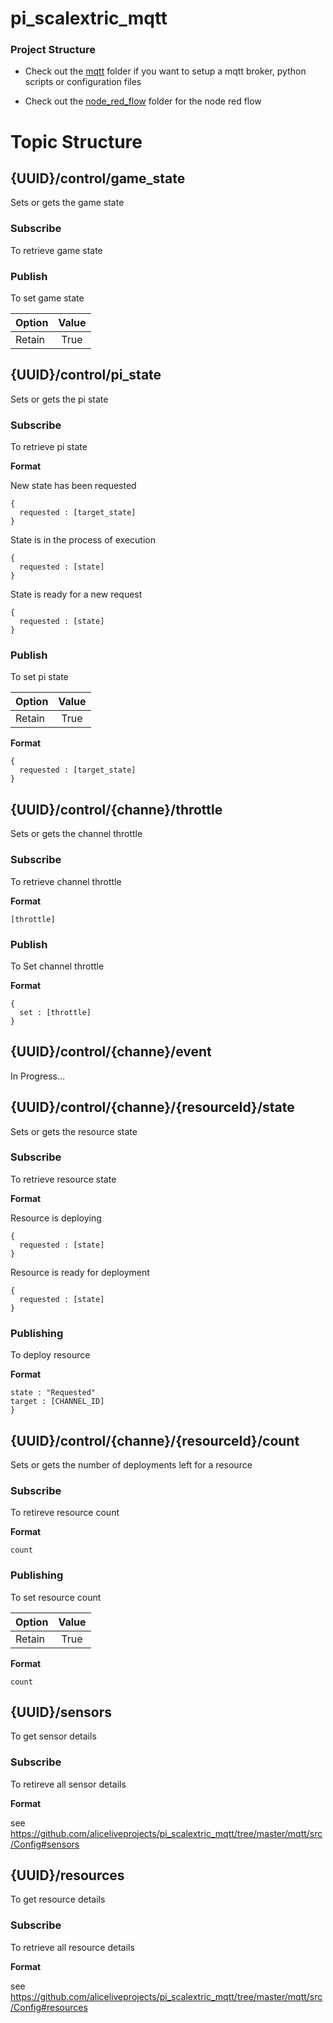 # pi_scalextric_mqtt

### Project Structure
- Check out the [mqtt](https://github.com/aliceliveprojects/pi_scalextric_mqtt/tree/master/mqtt) folder if you want to setup a mqtt broker, python scripts or configuration files

- Check out the [node_red_flow](https://github.com/aliceliveprojects/pi_scalextric_mqtt/tree/master/node_red_flow) folder for the node red flow



# Topic Structure

## {UUID}/control/game_state
Sets or gets the game state

### Subscribe
To retrieve game state

### Publish
To set game state

| Option      | Value  |
| ------------- |:-------------:|
| Retain   | True |


## {UUID}/control/pi_state
Sets or gets the pi state

### Subscribe
To retrieve pi state

**Format**

New state has been requested
```
{
  requested : [target_state]
}
```

State is in the process of execution
```
{
  requested : [state]
}
```


State is ready for a new request
```
{
  requested : [state]
}
```

### Publish
To set pi state

| Option      | Value  |
| ------------- |:-------------:|
| Retain   | True |

**Format**

```
{
  requested : [target_state]
}
```

## {UUID}/control/{channe}/throttle
Sets or gets the channel throttle

### Subscribe
To retrieve channel throttle

**Format**

```
[throttle]
```

### Publish
To Set channel throttle

**Format**

```
{
  set : [throttle]
}
```

## {UUID}/control/{channe}/event
In Progress...

## {UUID}/control/{channe}/{resourceId}/state
Sets or gets the resource state

### Subscribe 
To retrieve resource state

**Format**

Resource is deploying
```
{
  requested : [state]
}
```


Resource is ready for deployment
```
{
  requested : [state]
}
```

### Publishing
To deploy resource

**Format**

```
state : "Requested"
target : [CHANNEL_ID]
}
```


## {UUID}/control/{channe}/{resourceId}/count
Sets or gets the number of deployments left for a resource

### Subscribe
To retireve resource count

**Format**

```
count
```

### Publishing
To set resource count

| Option      | Value  |
| ------------- |:-------------:|
| Retain   | True |


**Format**

```
count
````

## {UUID}/sensors
To get sensor details

### Subscribe
To retireve all sensor details

**Format**

see https://github.com/aliceliveprojects/pi_scalextric_mqtt/tree/master/mqtt/src/Config#sensors

## {UUID}/resources
To get resource details

### Subscribe
To retrieve all resource details

**Format**

see https://github.com/aliceliveprojects/pi_scalextric_mqtt/tree/master/mqtt/src/Config#resources

